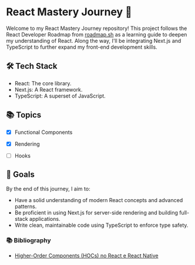 # React Mastery Journey 🚀

Welcome to my React Mastery Journey repository! This project follows the React Developer Roadmap from [roadmap.sh](https://roadmap.sh) as a learning guide to deepen my understanding of React. Along the way, I'll be integrating Next.js and TypeScript to further expand my front-end development skills.

## 🛠️ Tech Stack

-   React: The core library.
-   Next.js: A React framework.
-   TypeScript: A superset of JavaScript.

## 📚 Topics

-   [x] Functional Components
-   [x] Rendering
-   [ ] Hooks


## 🎯 Goals

By the end of this journey, I aim to:

-   Have a solid understanding of modern React concepts and advanced patterns.
-   Be proficient in using Next.js for server-side rendering and building full-stack applications.
-   Write clean, maintainable code using TypeScript to enforce type safety.

### 📚 Bibliography

-   [Higher-Order Components (HOCs) no React e React Native](https://blog.rocketseat.com.br/higher-order-components-hocs-no-react-e-react-native/)

